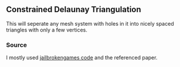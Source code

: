 ## Constrained Delaunay Triangulation
This will seperate any mesh system with holes in it into nicely spaced triangles with only a few vertices.

### Source
I mostly used [jailbrokengames code](https://github.com/QThund/ConstrainedDelaunayTriangulation/tree/main) and the referenced paper. 